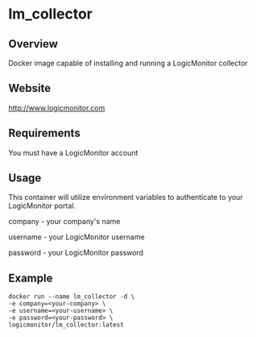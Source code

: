 # lm_collector

## Overview
Docker image capable of installing and running a LogicMonitor collector

## Website
http://www.logicmonitor.com

## Requirements
You must have a LogicMonitor account

## Usage
This container will utilize environment variables to authenticate to your
LogicMonitor portal.

company - your company's name

username - your LogicMonitor username

password - your LogicMonitor password

## Example
```
docker run --name lm_collector -d \
-e company=<your-company> \
-e username=<your-username> \
-e password=<your-password> \
logicmonitor/lm_collector:latest
```
